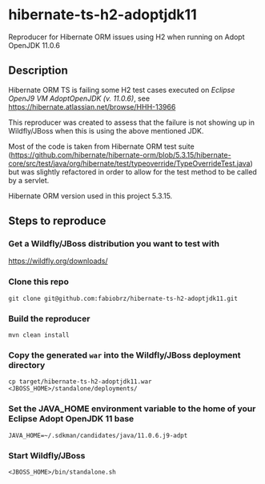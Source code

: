 # hibernate-ts-h2-adoptjdk11
Reproducer for Hibernate ORM issues using H2 when running on Adopt OpenJDK 11.0.6

## Description
Hibernate ORM TS is failing some H2 test cases executed on *Eclipse OpenJ9 VM AdoptOpenJDK (v. 11.0.6)*, see https://hibernate.atlassian.net/browse/HHH-13966

This reproducer was created to assess that the failure is not showing up in Wildfly/JBoss when this is using the above mentioned JDK.

Most of the code is taken from Hibernate ORM test suite (https://github.com/hibernate/hibernate-orm/blob/5.3.15/hibernate-core/src/test/java/org/hibernate/test/typeoverride/TypeOverrideTest.java) but was slightly refactored in order to allow for the test method to be called by a servlet.

Hibernate ORM version used in this project 5.3.15.

## Steps to reproduce

### Get a Wildfly/JBoss distribution you want to test with
https://wildfly.org/downloads/

### Clone this repo
```
git clone git@github.com:fabiobrz/hibernate-ts-h2-adoptjdk11.git
```

### Build the reproducer
```
mvn clean install
```

### Copy the generated `war` into the Wildfly/JBoss deployment directory
```
cp target/hibernate-ts-h2-adoptjdk11.war <JBOSS_HOME>/standalone/deployments/
```

### Set the JAVA_HOME environment variable to the home of your Eclipse Adopt OpenJDK 11 base
```
JAVA_HOME=~/.sdkman/candidates/java/11.0.6.j9-adpt
```

### Start Wildfly/JBoss
```
<JBOSS_HOME>/bin/standalone.sh
```
